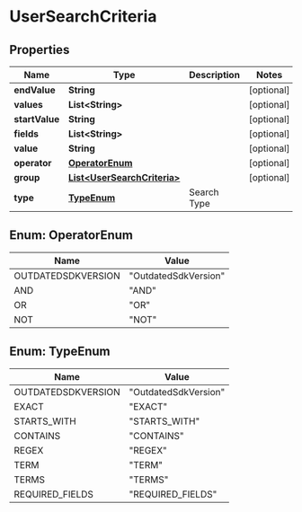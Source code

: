 
# UserSearchCriteria

## Properties
Name | Type | Description | Notes
------------ | ------------- | ------------- | -------------
**endValue** | **String** |  |  [optional]
**values** | **List&lt;String&gt;** |  |  [optional]
**startValue** | **String** |  |  [optional]
**fields** | **List&lt;String&gt;** |  |  [optional]
**value** | **String** |  |  [optional]
**operator** | [**OperatorEnum**](#OperatorEnum) |  |  [optional]
**group** | [**List&lt;UserSearchCriteria&gt;**](UserSearchCriteria.md) |  |  [optional]
**type** | [**TypeEnum**](#TypeEnum) | Search Type | 


<a name="OperatorEnum"></a>
## Enum: OperatorEnum
Name | Value
---- | -----
OUTDATEDSDKVERSION | &quot;OutdatedSdkVersion&quot;
AND | &quot;AND&quot;
OR | &quot;OR&quot;
NOT | &quot;NOT&quot;


<a name="TypeEnum"></a>
## Enum: TypeEnum
Name | Value
---- | -----
OUTDATEDSDKVERSION | &quot;OutdatedSdkVersion&quot;
EXACT | &quot;EXACT&quot;
STARTS_WITH | &quot;STARTS_WITH&quot;
CONTAINS | &quot;CONTAINS&quot;
REGEX | &quot;REGEX&quot;
TERM | &quot;TERM&quot;
TERMS | &quot;TERMS&quot;
REQUIRED_FIELDS | &quot;REQUIRED_FIELDS&quot;



